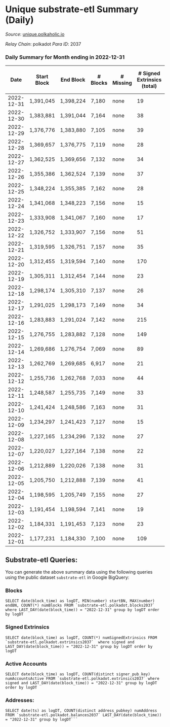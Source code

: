 # Unique substrate-etl Summary (Daily)

_Source_: [unique.polkaholic.io](https://unique.polkaholic.io)

*Relay Chain*: polkadot
*Para ID*: 2037



### Daily Summary for Month ending in 2022-12-31


| Date | Start Block | End Block | # Blocks | # Missing | # Signed Extrinsics (total) | # Active Accounts | # Addresses with Balances | # Events | # Transfers | # XCM Transfers In | # XCM Transfers Out |
| ---- | ----------- | --------- | -------- | --------- | --------------------------- | ----------------- | ------------------------- | -------- | ----------- | ------------------ | ------------------- |
| 2022-12-31 | 1,391,045 | 1,398,224 | 7,180 | none  | 19 | 13 | 15,991 | 15,322 | 10  |   |   |
| 2022-12-30 | 1,383,881 | 1,391,044 | 7,164 | none  | 38 | 14 | 15,988 | 15,378 | 28  |   |   |
| 2022-12-29 | 1,376,776 | 1,383,880 | 7,105 | none  | 39 | 20 | 15,987 | 15,264 | 29  |   |   |
| 2022-12-28 | 1,369,657 | 1,376,775 | 7,119 | none  | 28 | 16 | 15,983 | 15,236 | 18  |   |   |
| 2022-12-27 | 1,362,525 | 1,369,656 | 7,132 | none  | 34 | 23 | 15,981 | 15,292 | 22  |   |   |
| 2022-12-26 | 1,355,386 | 1,362,524 | 7,139 | none  | 37 | 16 | 15,980 | 15,328 | 17  |   |   |
| 2022-12-25 | 1,348,224 | 1,355,385 | 7,162 | none  | 28 | 17 | 15,976 | 15,362 | 17  |   |   |
| 2022-12-24 | 1,341,068 | 1,348,223 | 7,156 | none  | 15 | 11 |  | 15,245 | 7  |   |   |
| 2022-12-23 | 1,333,908 | 1,341,067 | 7,160 | none  | 17 | 10 |  | 15,306 | 6  |   |   |
| 2022-12-22 | 1,326,752 | 1,333,907 | 7,156 | none  | 51 | 10 |  | 20,003 | 11  |   |   |
| 2022-12-21 | 1,319,595 | 1,326,751 | 7,157 | none  | 35 | 23 |  | 15,487 | 24  |   |   |
| 2022-12-20 | 1,312,455 | 1,319,594 | 7,140 | none  | 170 | 16 |  | 16,125 | 163  |   |   |
| 2022-12-19 | 1,305,311 | 1,312,454 | 7,144 | none  | 23 | 18 |  | 15,295 | 16  |   |   |
| 2022-12-18 | 1,298,174 | 1,305,310 | 7,137 | none  | 26 | 10 |  | 15,267 | 21  |   |   |
| 2022-12-17 | 1,291,025 | 1,298,173 | 7,149 | none  | 34 | 23 | 15,878 | 15,329 | 25  |   |   |
| 2022-12-16 | 1,283,883 | 1,291,024 | 7,142 | none  | 215 | 32 | 15,876 | 16,215 | 203  |   |   |
| 2022-12-15 | 1,276,755 | 1,283,882 | 7,128 | none  | 149 | 29 | 15,874 | 15,982 | 130  |   |   |
| 2022-12-14 | 1,269,686 | 1,276,754 | 7,069 | none  | 89 | 59 |  | 15,447 | 61  |   |   |
| 2022-12-13 | 1,262,769 | 1,269,685 | 6,917 | none  | 21 | 10 | 15,835 | 14,774 | 14  |   |   |
| 2022-12-12 | 1,255,736 | 1,262,768 | 7,033 | none  | 44 | 25 |  | 15,145 | 28  |   |   |
| 2022-12-11 | 1,248,587 | 1,255,735 | 7,149 | none  | 33 | 25 |  | 15,327 | 23  |   |   |
| 2022-12-10 | 1,241,424 | 1,248,586 | 7,163 | none  | 31 | 18 |  | 15,348 | 19  |   |   |
| 2022-12-09 | 1,234,297 | 1,241,423 | 7,127 | none  | 15 | 9 |  | 15,190 | 11  |   |   |
| 2022-12-08 | 1,227,165 | 1,234,296 | 7,132 | none  | 27 | 17 |  | 15,354 | 14  |   |   |
| 2022-12-07 | 1,220,027 | 1,227,164 | 7,138 | none  | 22 | 16 |  | 15,389 | 12  |   |   |
| 2022-12-06 | 1,212,889 | 1,220,026 | 7,138 | none  | 31 | 21 |  | 15,456 | 21  |   |   |
| 2022-12-05 | 1,205,750 | 1,212,888 | 7,139 | none  | 41 | 17 |  | 15,588 | 34  |   |   |
| 2022-12-04 | 1,198,595 | 1,205,749 | 7,155 | none  | 27 | 17 | 15,802 | 15,455 | 18  | 1  |   |
| 2022-12-03 | 1,191,454 | 1,198,594 | 7,141 | none  | 19 | 17 |  | 15,380 | 9  |   |   |
| 2022-12-02 | 1,184,331 | 1,191,453 | 7,123 | none  | 23 | 16 |  | 15,371 | 19  |   |   |
| 2022-12-01 | 1,177,231 | 1,184,330 | 7,100 | none  | 109 | 34 |  | 15,808 | 86  |   |   |

## Substrate-etl Queries:
You can generate the above summary data using the following queries using the public dataset `substrate-etl` in Google BigQuery:


### Blocks
```
SELECT date(block_time) as logDT, MIN(number) startBN, MAX(number) endBN, COUNT(*) numBlocks FROM `substrate-etl.polkadot.blocks2037`  where LAST_DAY(date(block_time)) = "2022-12-31" group by logDT order by logDT
```


### Signed Extrinsics
```
SELECT date(block_time) as logDT, COUNT(*) numSignedExtrinsics FROM `substrate-etl.polkadot.extrinsics2037`  where signed and LAST_DAY(date(block_time)) = "2022-12-31" group by logDT order by logDT
```


### Active Accounts
```
SELECT date(block_time) as logDT, COUNT(distinct signer_pub_key) numAccountsActive FROM `substrate-etl.polkadot.extrinsics2037` where signed and LAST_DAY(date(block_time)) = "2022-12-31" group by logDT order by logDT
```


### Addresses:
```
SELECT date(ts) as logDT, COUNT(distinct address_pubkey) numAddress FROM `substrate-etl.polkadot.balances2037` LAST_DAY(date(block_time)) = "2022-12-31" group by logDT```

